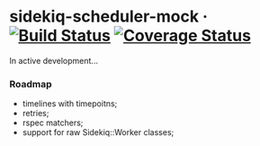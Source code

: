 # sidekiq-scheduler-mock &middot; [![Build Status](https://travis-ci.org/0exp/sidekiq-scheduler-mock.svg?branch=master)](https://travis-ci.org/0exp/sidekiq-scheduler-mock) [![Coverage Status](https://coveralls.io/repos/github/0exp/sidekiq-scheduler-mock/badge.svg?branch=master)](https://coveralls.io/github/0exp/sidekiq-scheduler-mock?branch=master)

In active development...

### Roadmap

- timelines with timepoitns;
- retries;
- rspec matchers;
- support for raw Sidekiq::Worker classes;
